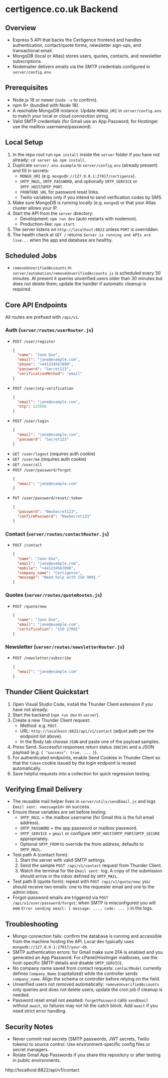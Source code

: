 # certigence.co.uk Backend

## Overview
- Express 5 API that backs the Certigence frontend and handles authentication, contact/quote forms, newsletter sign-ups, and transactional email.
- MongoDB (local or Atlas) stores users, quotes, contacts, and newsletter subscriptions.
- Nodemailer delivers emails via the SMTP credentials configured in `server/config.env`.

## Prerequisites
- Node.js 18 or newer (`node -v` to confirm).
- npm 9+ (bundled with Node 18).
- A reachable MongoDB instance. Update `MONGO_URI` in `server/config.env` to match your local or cloud connection string.
- Valid SMTP credentials (for Gmail use an App Password; for Hostinger use the mailbox username/password).

## Local Setup
1. In the repo root run `npm install` inside the `server` folder if you have not already: `cd server && npm install`.
2. Duplicate `server/.env.example` to `server/config.env` (already present) and fill in secrets:
   - `MONGO_URI` (e.g. `mongodb://127.0.0.1:27017/certigence`).
   - `SMTP_MAIL`, `SMTP_PASSWORD`, and optionally `SMTP_SERVICE` or `SMTP_HOST`/`SMTP_PORT`.
   - `FRONTEND_URL` for password reset links.
   - Twilio variables only if you intend to send verification codes by SMS.
3. Make sure MongoDB is running locally (e.g. `mongod`) or that your Atlas cluster allows your IP.
4. Start the API from the `server` directory:
   - Development: `npm run dev` (auto restarts with nodemon).
   - Production-like: `npm start`.
5. The server listens on `http://localhost:8822` unless `PORT` is overridden.
6. The health check at `GET /` returns `Server is running and APIs are live...` when the app and database are healthy.

## Scheduled Jobs
- `removeUnverifiedAccounts` in `server/automation/removeUnverifiedAccounts.js` is scheduled every 30 minutes. At present it queries unverified users older than 30 minutes but does not delete them; update the handler if automatic cleanup is required.

## Core API Endpoints
All routes are prefixed with `/api/v1`.

### Auth (`server/routes/userRouter.js`)
- `POST /user/register`
  ```json
  {
    "name": "Jane Doe",
    "email": "jane@example.com",
    "phone": "+441234567890",
    "password": "Secret123",
    "verificationMethod": "email"
  }
  ```
- `POST /user/otp-verification`
  ```json
  {
    "email": "jane@example.com",
    "otp": 123456
  }
  ```
- `POST /user/login`
  ```json
  {
    "email": "jane@example.com",
    "password": "Secret123"
  }
  ```
- `GET /user/logout` (requires auth cookie)
- `GET /user/me` (requires auth cookie)
- `GET /user/all`
- `POST /user/password/forgot`
  ```json
  {
    "email": "jane@example.com"
  }
  ```
- `PUT /user/password/reset/:token`
  ```json
  {
    "password": "NewSecret123",
    "confirmPassword": "NewSecret123"
  }
  ```

### Contact (`server/routes/contactRouter.js`)
- `POST /contact`
  ```json
  {
    "name": "Jane Doe",
    "email": "jane@example.com",
    "mobile": "+441234567890",
    "company_name": "Certigence",
    "message": "Need help with ISO 9001."
  }
  ```

### Quotes (`server/routes/quoteRoutes.js`)
- `POST /quote/new`
  ```json
  {
    "name": "Jane Doe",
    "email": "jane@example.com",
    "certification": "ISO 27001"
  }
  ```

### Newsletter (`server/routes/newsletterRouter.js`)
- `POST /newsletter/subscribe`
  ```json
  {
    "email": "jane@example.com"
  }
  ```

## Thunder Client Quickstart
1. Open Visual Studio Code, install the Thunder Client extension if you have not already.
2. Start the backend (`npm run dev` in `server`).
3. Create a new Thunder Client request:
   - Method: e.g. `POST`.
   - URL: `http://localhost:8822/api/v1/contact` (adjust path per the endpoint list above).
   - In the Body tab choose `JSON` and paste one of the payload samples.
4. Press Send. Successful responses return status `200`/`201` and a JSON payload (e.g. `{ "success": true, ... }`).
5. For authenticated endpoints, enable Send Cookies in Thunder Client so that the `token` cookie issued by the login endpoint is reused automatically.
6. Save helpful requests into a collection for quick regression testing.

## Verifying Email Delivery
- The reusable mail helper lives in `server/utils/sendEmail.js` and logs `Email sent: <messageId>` on success.
- Ensure these variables are set before testing:
  - `SMTP_MAIL` = the mailbox username (for Gmail this is the full email address).
  - `SMTP_PASSWORD` = the app password or mailbox password.
  - `SMTP_SERVICE` = `gmail` or configure `SMTP_HOST`/`SMTP_PORT`/`SMTP_SECURE` appropriately.
  - Optional `SMTP_FROM` to override the from address; defaults to `SMTP_MAIL`.
- Test path A (contact form):
  1. Start the server with valid SMTP settings.
  2. Send the sample `POST /api/v1/contact` request from Thunder Client.
  3. Watch the terminal for the `Email sent:` log. A copy of the submission should arrive in the inbox defined by `SMTP_MAIL`.
- Test path B (quote form): repeat with `POST /api/v1/quote/new`; you should receive two emails: one to the requester email and one to the admin inbox.
- Forgot-password emails are triggered via `POST /api/v1/user/password/forgot`; when SMTP is misconfigured you will see `Error sending email: { message: ..., code: ... }` in the logs.

## Troubleshooting
- Mongo connection fails: confirm the database is running and accessible from the machine hosting the API. Local dev typically uses `mongodb://127.0.0.1:27017/your-db`.
- SMTP authentication errors: for Gmail make sure 2FA is enabled and you generated an App Password. For cPanel/Hostinger mailboxes, use the host-specific SMTP details and disable `SMTP_SERVICE`.
- No company name saved from contact requests: `contactModel` currently defines `Company_Name` (capitalized) while the controller sends `company_name`. Align the schema or controller before relying on the field.
- Unverified users not removed automatically: `removeUnverifiedAccounts` only queries and does not delete users; update the cron job if cleanup is needed.
- Password reset email not awaited: `forgetPassword` calls `sendEmail` without `await`, so failures may not hit the catch block. Add `await` if you need strict error handling.

## Security Notes
- Never commit real secrets (SMTP passwords, JWT secrets, Twilio tokens) to source control. Use environment-specific config files or secret managers.
- Rotate Gmail App Passwords if you share this repository or after testing in public environments.



http://localhost:8822/api/v1/contact